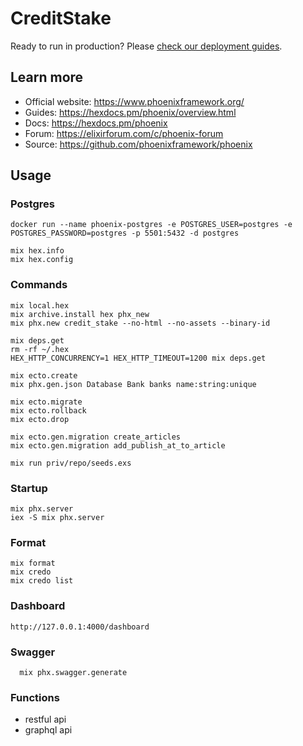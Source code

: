 # CreditStake

Ready to run in production? Please [check our deployment guides](https://hexdocs.pm/phoenix/deployment.html).

## Learn more

  * Official website: https://www.phoenixframework.org/
  * Guides: https://hexdocs.pm/phoenix/overview.html
  * Docs: https://hexdocs.pm/phoenix
  * Forum: https://elixirforum.com/c/phoenix-forum
  * Source: https://github.com/phoenixframework/phoenix

## Usage

### Postgres
```shell
docker run --name phoenix-postgres -e POSTGRES_USER=postgres -e POSTGRES_PASSWORD=postgres -p 5501:5432 -d postgres
```

```shell
mix hex.info
mix hex.config
```

### Commands
```shell
mix local.hex
mix archive.install hex phx_new
mix phx.new credit_stake --no-html --no-assets --binary-id

mix deps.get
rm -rf ~/.hex
HEX_HTTP_CONCURRENCY=1 HEX_HTTP_TIMEOUT=1200 mix deps.get

mix ecto.create
mix phx.gen.json Database Bank banks name:string:unique

mix ecto.migrate
mix ecto.rollback
mix ecto.drop

mix ecto.gen.migration create_articles
mix ecto.gen.migration add_publish_at_to_article

mix run priv/repo/seeds.exs
```

### Startup
```shell
mix phx.server
iex -S mix phx.server
```

### Format
```shell
mix format
mix credo
mix credo list
```

### Dashboard
```shell
http://127.0.0.1:4000/dashboard
```

### Swagger
```shell
  mix phx.swagger.generate
```

### Functions

* restful api
* graphql api